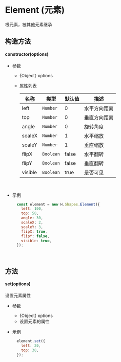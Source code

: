 # Element (元素)
根元素，被其他元素继承

## 构造方法

#### **constructor(options)**
- 参数
    - {Object} options
    - 属性列表
        
        | 名称         | 类型         | 默认值       | 描述        |
        |-------------|-------------|-------------|-------------|
        | left | `Number` | 0 | 水平方向距离 |
        | top | `Number` | 0 | 垂直方向距离 |
        | angle | `Number` | 0 | 旋转角度 |
        | scaleX | `Number` | 1 | 水平缩放 |
        | scaleY | `Number` | 1 | 垂直缩放 |
        | flipX | `Boolean` | false | 水平翻转 |
        | flipY | `Boolean` | false | 垂直翻转 |
        | visible | `Boolean` | true | 是否可见 |
        
<br>

- 示例

    ```js
      const element = new H.Shapes.Element({
        left: 100,
        top: 50,
        angle: 30,
        scaleX: 2,
        scaleY: 3,
        flipX: true,
        flipY: false,
        visible: true,
      });
    ```

<br/>

## 方法
#### **set(options)**
设置元素属性

- 参数
    - {Object} options
    - 设置元素的属性
- 示例

    ```js
      element.set({
        left: 20,
        top: 30,
      });
    ```